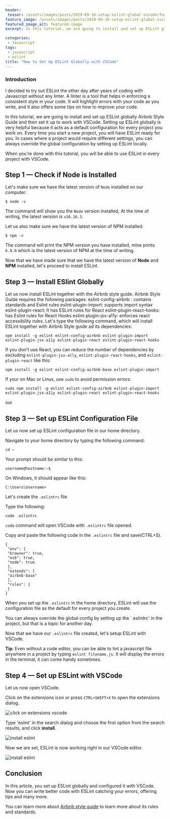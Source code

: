 ```yaml
---
header:
 teaser: /assets/images/posts/2019-09-16-setup-eslint-global-vscode/featured-image.jpg
feature_image: /assets/images/posts/2019-09-16-setup-eslint-global-vscode/featured-image.jpg
featured_image_alt: featured-image
excerpt: In this tutorial, we are going to install and set up ESLint globally Airbnb Style Guide and then set it up to work with  VSCode

categories:
 - Javascript
tags:
 - javascript
 - eslint
title: "How to Set Up ESLint Globally with VSCode"
---
```


### Introduction

I decided to try out ESLint the other day after years of coding with Javascript without any linter. A linter is a tool that helps in enforcing a consistent style in your code. It will highlight errors with your code as you write, and it also offers some tips on how to improve your code. 


In this tutorial, we are going to install and set up ESLint globally Airbnb Style Guide and then set it up to work with  VSCode. Setting up ESLint globally is very helpful because it acts as a default configuration for every project you work on. Every time you start a new project, you will have ESLint ready for you. In cases where a project would require different settings, you can always override the global configuration by setting up ESLint locally.

When you're done with this tutorial, you will be able to use ESLint in every project with VSCode.

## Step 1 — Check if Node is Installed
Let's make sure we have the latest version of `Node` installed on our computer:

```
$ node -v
```
The command will show you the `Node` version installed, At the time of writing, the latest version is `v10.16.3`.

Let us also make sure we have the latest version of NPM installed:
```
$ npm -v
```
The command will print the NPM version you have installed, mine prints `6.9.0` which is the latest version of NPM at the time of writing.

Now that we have made sure that we have the latest version of **Node** and **NPM** installed, let's proceed to install ESLint. 

## Step 3 — Install ESlint Globally

Let us now install ESLint together with the Airbnb style guide.
Airbnb Style Guide requires the following packages:
eslint-config-airbnb : contains standards and Eslint rules
eslint-plugin-import: supports import syntax
eslint-plugin-react: It has ESLint rules for React
 eslint-plugin-react-hooks: has Eslint rules for  React Hooks
eslint-plugin-jsx-a11y: enforces react accessibility rules.
Let's type the following command, which will install ESLint together with Airbnb Style guide ad its dependencies:
```
npm install -g eslint eslint-config-airbnb eslint-plugin-import eslint-plugin-jsx-a11y eslint-plugin-react eslint-plugin-react-hooks
```
If you don't use React, you can reduce the number of dependencies by excluding  `eslint-plugin-jsx-ally`, `eslint-plugin-react-hooks`, and `eslint-plugin-react` like this:

```
npm install -g eslint eslint-config-airbnb-base eslint-plugin-import
```

If your on Mac or Linux, use `sudo` to avoid permission errors:

```
sudo npm install -g eslint eslint-config-airbnb eslint-plugin-import eslint-plugin-jsx-a11y eslint-plugin-react eslint-plugin-react-hooks
```
our
## Step 3 — Set up ESLint Configuration File
Let us now set up ESLint configuration file in our home directory.

Navigate to your home directory by typing the following command:

```
cd ~
```
Your prompt should be similar to this:
```
username@hostname:~$ 
````
On Windows, it should appear like this:
```
C:\Users\Username>
```

Let's create the `.eslintrc` file

Type the following:
```
code .eslintrc
```

`code` command will open VSCode with `.eslintrc` file opened.

Copy and paste the following code in the `.eslintrc` file and save(CTRL+S).

```
{
 "env": {
 "browser": true,
 "es6": true,
 "node": true
 },
 "extends": [
 "airbnb-base"
 ],
 "rules": {
 }
}
```

When you set up the `.eslintrc` in the home directory, ESLint will use the configuration file as the default for every project you create.

You can always override the global config by setting up the `.eslintrc' in the project, but that is a topic for another day.

Now that we have our  `.eslintrc` file created, let's setup ESLint with VSCode.

**Tip**: Even without a code editor, you can be able to lint a javascript file anywhere in a project by typing `eslint filename.js`. It will display the errors in the terminal, it can come handy sometimes.


## Step 4 — Set up ESLint with VSCode

Let us now open VSCode.

Click on the extensions icon or press `CTRL+SHIFT+X` to open the extensions dialog.

![click on extensions vscode](/assets/images/posts/2019-09-16-setup-eslint-global-vscode/click-extensions-icon.jpg)

Type 'eslint' in the search dialog and choose the first option from the search results, and click **install**.

![install eslint](/assets/images/posts/2019-09-16-setup-eslint-global-vscode/install.jpg)


Now we are set, ESLint is now working right in our VSCode editor.

![install eslint](/assets/images/posts/2019-09-16-setup-eslint-global-vscode/eslint-works.jpg)

## Conclusion

In this article, you set up ESLint globally and configured it with VSCode. Now you can write better code with ESLint catching your errors, offering tips and many more. 

You can learn more about [Airbnb style guide](https://github.com/airbnb/javascript) to learn more about its rules and standards.


